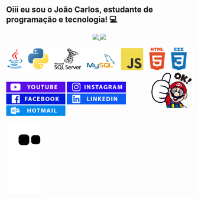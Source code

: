 ## Oiii eu sou o João Carlos, estudante de programação e tecnologia! 💻

<div align="center">
  <a href="https://github.com/JoaoCarlosLemos">
  <img height="180em" src="https://github-readme-stats.vercel.app/api?username=JoaoCarlosLemos&show_icons=true&theme=tokyonight&include_all_commits=true&count_private=true"/>
  <img height="180em" src="https://github-readme-stats.vercel.app/api/top-langs/?username=JoaoCarlosLemos&layout=compact&langs_count=7&theme=tokyonight"/>
</div>
  
<div style="display: inline_block"><br>                                                       
  <img align="center" alt="Linguagens" src="https://raw.githubusercontent.com/JoaoCarlosLemos/imagens/main/linguagens-programacao-2022.png">
  <img align="right" alt="Mario-ok" height="100"  src="https://raw.githubusercontent.com/JoaoCarlosLemos/imagens/main/mario-ok.gif">
</div>
  
  ##
 
<div> 
  <a href="https://www.youtube.com/channel/UCt-iPm95mOu14jVUh61sxrg" target="_blank"><img src="https://raw.githubusercontent.com/JoaoCarlosLemos/imagens/main/youtube-badge.png" width="160" target="_blank"></a>
  <a href="https://www.instagram.com/nervikari/" target="_blank"><img src="https://raw.githubusercontent.com/JoaoCarlosLemos/imagens/main/instagram-badge.png"  width="160" target="_blank"></a>
  <a href="https://www.facebook.com/nerv.ikari/" target="_blank"><img src="https://raw.githubusercontent.com/JoaoCarlosLemos/imagens/main/facebook-badge.png" width="160" target="_blank"></a>
  <a href="https://www.linkedin.com/in/j-c-85a926225/" target="_blank"><img src="https://raw.githubusercontent.com/JoaoCarlosLemos/imagens/main/linkedin-badge.png"  width="160" target="_blank"></a>
  <a href = "mailto:nerv_ikari@hotmail.com"><img src="https://raw.githubusercontent.com/JoaoCarlosLemos/imagens/main/hot-mail-badge.png" width="160" target="_blank"></a>
   
  
  ![Snake animation](https://github.com/rafaballerini/rafaballerini/blob/output/github-contribution-grid-snake.svg)
 
</div>

